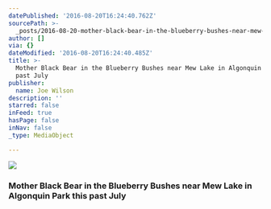 ```yaml
---
datePublished: '2016-08-20T16:24:40.762Z'
sourcePath: >-
  _posts/2016-08-20-mother-black-bear-in-the-blueberry-bushes-near-mew-lake-in-a.md
author: []
via: {}
dateModified: '2016-08-20T16:24:40.485Z'
title: >-
  Mother Black Bear in the Blueberry Bushes near Mew Lake in Algonquin Park this
  past July
publisher:
  name: Joe Wilson
description: ''
starred: false
inFeed: true
hasPage: false
inNav: false
_type: MediaObject

---
```

![](https://imgflo.herokuapp.com/graph/vahj1ThiexotieMo/3f495b131e7540682ecda6759ddaa511/croprotate.jpg?cropheight=4551&cropwidth=3458&degrees=0&input=https%3A%2F%2Fthe-grid-user-content.s3-us-west-2.amazonaws.com%2F49b03c2f-1c73-4686-bdec-c253f4830aa0.jpg&x=0&y=0)

### Mother Black Bear in the Blueberry Bushes near Mew Lake in Algonquin Park this past July